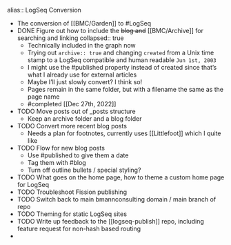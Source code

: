 alias:: LogSeq Conversion

- The conversion of [[BMC/Garden]] to #LogSeq
- DONE Figure out how to include the ~~blog and~~ [[BMC/Archive]] for searching and linking
  collapsed:: true
	- Technically included in the graph now
	- Trying out `archive:: true` and changing `created` from a Unix time stamp to a LogSeq compatible and human readable `Jun 1st, 2003`
	- I might use the #published property instead of created since that’s what I already use for external articles
	- Maybe I’ll just slowly convert? I think so!
	- Pages remain in the same folder, but with a filename the same as the page name
	- #completed [[Dec 27th, 2022]]
- TODO Move posts out of _posts structure
	- Keep an archive folder and a blog folder
- TODO Convert more recent blog posts
	- Needs a plan for footnotes, currently uses [[Littlefoot]] which I quite like
- TODO Flow for new blog posts
	- Use #published to give them a date
	- Tag them with #blog
	- Turn off outline bullets / special styling?
- TODO What goes on the home page, how to theme a custom home page for LogSeq
- TODO Troubleshoot Fission publishing
- TODO Switch back to main bmannconsulting domain / main branch of repo
- TODO Theming for static LogSeq sites
- TODO Write up feedback to the [[logseq-publish]] repo, including feature request for non-hash based routing
-
